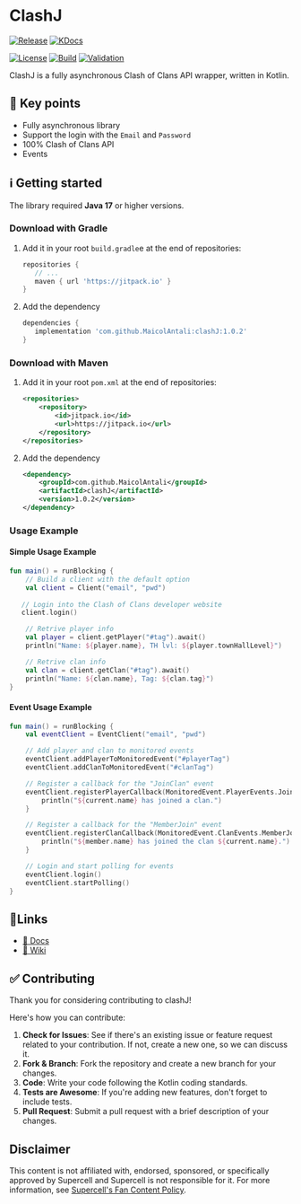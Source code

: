 # ClashJ

[![Release](https://jitpack.io/v/MaicolAntali/clashJ.svg?style=flat-square)](https://jitpack.io/#MaicolAntali/clashJ)
[![KDocs](https://img.shields.io/static/v1?label=Dokka&message=KDocs&color=blue&logo=kotlin)](https://maicolantali.github.io/clashJ/)

[![License](https://img.shields.io/github/license/MaicolAntali/ClashJ?style=flat-square&color=%23009E60)](https://github.com/MaicolAntali/clashJ/blob/main/LICENSE.txt)
[![Build](https://img.shields.io/github/actions/workflow/status/MaicolAntali/clashJ/gradle-build.yml?style=flat-square&logo=githubactions&logoColor=%23FFFFFF&)](https://github.com/MaicolAntali/clashJ/actions/workflows/gradle-build.yml)
[![Validation](https://img.shields.io/github/actions/workflow/status/MaicolAntali/clashJ/gradle-wrapper-validation.yml?style=flat-square&logo=githubactions&logoColor=%23FFFFFF&label=Validation)](https://github.com/MaicolAntali/clashJ/actions/workflows/gradle-wrapper-validation.yml)


ClashJ is a fully asynchronous Clash of Clans API wrapper, written in Kotlin.

## 🔑 Key points

- Fully asynchronous library
- Support the login with the `Email` and `Password`
- 100% Clash of Clans API
- Events

## ℹ️ Getting started

The library required **Java 17** or higher versions.

### Download with Gradle

1. Add it in your root `build.gradle`e at the end of repositories:
   ```gradle
   repositories {
      // ...
      maven { url 'https://jitpack.io' }
   }
   ```

2. Add the dependency
   ```gradle
   dependencies {
      implementation 'com.github.MaicolAntali:clashJ:1.0.2'
   }
   ```

### Download with Maven

1. Add it in your root `pom.xml` at the end of repositories:
   ```xml
   <repositories>
       <repository>
           <id>jitpack.io</id>
           <url>https://jitpack.io</url>
       </repository>
   </repositories>
   ```

2. Add the dependency
   ```xml
   <dependency>
       <groupId>com.github.MaicolAntali</groupId>
       <artifactId>clashJ</artifactId>
       <version>1.0.2</version>
   </dependency>
   ```

### Usage Example

#### Simple Usage Example

```kotlin
fun main() = runBlocking {
    // Build a client with the default option 
    val client = Client("email", "pwd")
   
   // Login into the Clash of Clans developer website
   client.login()

    // Retrive player info
    val player = client.getPlayer("#tag").await()
    println("Name: ${player.name}, TH lvl: ${player.townHallLevel}")

    // Retrive clan info
    val clan = client.getClan("#tag").await()
    println("Name: ${clan.name}, Tag: ${clan.tag}")
}
```

#### Event Usage Example

```kotlin
fun main() = runBlocking {
    val eventClient = EventClient("email", "pwd")

    // Add player and clan to monitored events
    eventClient.addPlayerToMonitoredEvent("#playerTag")
    eventClient.addClanToMonitoredEvent("#clanTag")

    // Register a callback for the "JoinClan" event
    eventClient.registerPlayerCallback(MonitoredEvent.PlayerEvents.JoinClan) { _, current ->
        println("${current.name} has joined a clan.")
    }

    // Register a callback for the "MemberJoin" event
    eventClient.registerClanCallback(MonitoredEvent.ClanEvents.MemberJoin) { _, current, member ->
        println("${member.name} has joined the clan ${current.name}.")
    }

    // Login and start polling for events
    eventClient.login()
    eventClient.startPolling()
}
```

## 🔗Links

- [📜 Docs](https://maicolantali.github.io/clashJ/)
- [📖 Wiki](https://github.com/MaicolAntali/clashJ/wiki)

## ✅ Contributing

Thank you for considering contributing to clashJ!

Here's how you can contribute:

1. **Check for Issues**: See if there's an existing issue or feature request related to your contribution.
   If not, create a new one, so we can discuss it.
2. **Fork & Branch**: Fork the repository and create a new branch for your changes.
3. **Code**: Write your code following the Kotlin coding standards.
4. **Tests are Awesome**: If you're adding new features, don't forget to include tests.
5. **Pull Request**: Submit a pull request with a brief description of your changes.

## Disclaimer

This content is not affiliated with, endorsed, sponsored, or specifically approved by Supercell and Supercell is not
responsible for it.
For more information, see [Supercell's Fan Content Policy](https://supercell.com/en/fan-content-policy/).

